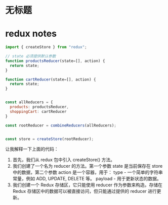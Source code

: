 # 无标题

<!--
ID: b0b68aad-e324-4463-b947-b08cec465488
Status: draft
Date: 2020-05-28T14:09:32
Modified: 2020-05-28T14:09:32
wp_id: 1193
-->

redux notes
======


```javascript
import { createStore } from "redux";

// state 必须提供默认参数
function productsReducer(state=[], action) {
  return state;
}

function cartReducer(state=[], action) {
  return state;
}


const allReducers = {
  products: productsReducer,
  shoppingCart: cartReducer
}

const rootReducer = combineReducers(allReducers);


const store = createStore(rootReducer);
```


让我解释一下上面的代码：

1. 首先，我们从 redux 包中引入 createStore() 方法。
2. 我们创建了一个名为 reducer 的方法。第一个参数 state 是当前保存在 store 中的数据，第二个参数 action 是一个容器，用于：
    type - 一个简单的字符串常量，例如 ADD, UPDATE, DELETE 等。
    payload - 用于更新状态的数据。
3. 我们创建一个 Redux 存储区，它只能使用 reducer 作为参数来构造。存储在 Redux 存储区中的数据可以被直接访问，但只能通过提供的 reducer 进行更新。

